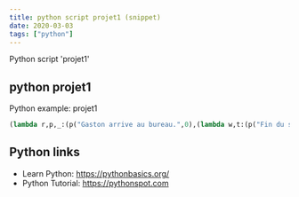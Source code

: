 ```yaml
---
title: python script projet1 (snippet)
date: 2020-03-03
tags: ["python"]
---
```

Python script 'projet1'


## python projet1

Python example: projet1

```python
(lambda r,p,_:(p("Gaston arrive au bureau.",0),(lambda w,t:(p("Fin du service, dure journée",540),print("Temps total travaillé: %d h %02d min"%(w//60,w%60))))(*(lambda l,w,t:l(l,w,t))((lambda l,w,t:l(l,*(lambda w,t,x:(lambda w,x,t:(lambda t,w:(w-t+540,t)if t>=540else([w,p("Prunelle est parti. \\O/", t),t][0],t))([x+150,p("Il faut travailler. M'enfin.",t)][0],w+x+150-t)if t<540else(w,t))(w,x,(lambda x,c,t:(lambda f,c,t:f(f,c,t))(lambda f,c,t:f((f,p("C'est bon, encore le temps de faire une sieste. Zzz",t))[0],c-2,t+20)if c>1else(t),c,t)if c<5else[t+50,p("OK, pause !",t)][0])(x,[(x+59-t)//10,p("Attention, Prunelle arrive à %02d:%02d"%(10+x//60,x%60),x)][0],t))if x+60<540and not r(-1,1)else(w,t))((w,p("OK, pause !",t))[0],t+50,t+r(0,50)))if t<540else(w,540)),0,0))))(__import__("random").randint,lambda s,t:print("%02d:%02d\t%s"%(9+t//60,t%60,s)),__import__("random").seed(int("0"+"".join(filter(str.isdigit,input("Entrez une seed: "))))))

```

## Python links

- Learn Python: https://pythonbasics.org/
- Python Tutorial: https://pythonspot.com
